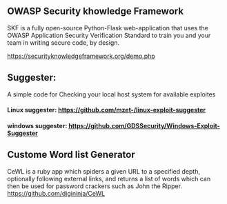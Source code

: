 ## OWASP Security khowledge Framework
SKF is a fully open-source Python-Flask web-application that uses the OWASP Application Security Verification Standard to train you and your team in writing secure code, by design.

https://securityknowledgeframework.org/demo.php

## Suggester:
A simple code for Checking your local host system for available exploites

#### Linux suggester: https://github.com/mzet-/linux-exploit-suggester

#### windows suggester: https://github.com/GDSSecurity/Windows-Exploit-Suggester

## Custome Word list Generator
CeWL is a ruby app which spiders a given URL to a specified depth, optionally following external links, and
returns a list of words which can then be used for password crackers such as John the Ripper.
https://github.com/digininja/CeWL
